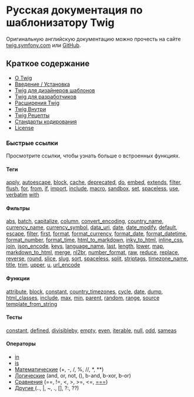 # Русская документация по шаблонизатору Twig

Оригинальную английскую документацию можно прочесть на сайте [twig.symfony.com](https://twig.symfony.com) или [GitHub](https://github.com/twigphp/Twig).

## Краткое содержание

* [О Twig](about.rst)
* [Введение / Установка](intro.rst)
* [Twig для дизайнеров шаблонов](templates.rst)
* [Twig для разработчиков](api.rst)
* [Расширения Twig](advanced.rst)
* [Twig Внутри](internals.rst)
* [Twig Рецепты](recipes.rst)
* [Стандарты кодирования](coding_standards.rst)
* [License](https://twig.symfony.com/license)
 
### Быстрые ссылки

Просмотрите ссылки, чтобы узнать больше о встроенных функциях.

#### Теги

[apply](tags/apply.rst),
[autoescape](tags/autoescape.rst),
[block](tags/block.rst),
[cache](tags/cache.rst),
[deprecated](tags/deprecated.rst),
[do](tags/do.rst),
[embed](tags/embed.rst),
[extends](tags/extends.rst),
[filter](tags/filter.rst),
[flush](tags/flush.rst),
[for](tags/for.rst),
[from](tags/from.rst),
[if](tags/if.rst),
[import](tags/import.rst),
[include](tags/include.rst),
[macro](tags/macro.rst),
[sandbox](tags/sandbox.rst),
[set](tags/set.rst),
[spaceless](tags/spaceless.rst),
[use](tags/use.rst),
[verbatim](tags/verbatim.rst)
[with](tags/with.rst)

#### Фильтры

[abs](filters/abs.rst),
[batch](filters/batch.rst),
[capitalize](filters/capitalize.rst),
[column](filters/column.rst),
[convert_encoding](filters/convert_encoding.rst),
[country_name](filters/country_name.rst),
[currency_name](filters/currency_name.rst),
[currency_symbol](filters/currency_symbol.rst),
[data_uri](filters/data_uri.rst),
[date](filters/date.rst),
[date_modify](filters/date_modify.rst),
[default](filters/default.rst),
[escape](filters/escape.rst),
[filter](filters/filter.rst),
[first](filters/first.rst),
[format](filters/format.rst),
[format_currency](filters/format_currency.rst),
[format_date](filters/format_date.rst),
[format_datetime](filters/format_datetime.rst),
[format_number](filters/format_number.rst),
[format_time](filters/format_time.rst),
[html_to_markdown](filters/html_to_markdown.rst),
[inky_to_html](filters/inky_to_html.rst),
[inline_css](filters/inline_css.rst),
[join](filters/join.rst),
[json_encode](filters/json_encode.rst),
[keys](filters/keys.rst),
[language_name](filters/language_name.rst),
[last](filters/last.rst),
[length](filters/length.rst),
[lower](filters/lower.rst),
[map](filters/map.rst),
[markdown_to_html](filters/markdown_to_html.rst),
[merge](filters/merge.rst),
[nl2br](filters/nl2br.rst),
[number_format](filters/number_format.rst),
[raw](filters/raw.rst),
[reduce](filters/reduce.rst),
[replace](filters/replace.rst),
[reverse](filters/reverse.rst),
[round](filters/round.rst),
[slice](filters/slice.rst),
[slug](filters/slug.rst),
[sort](filters/sort.rst),
[spaceless](filters/spaceless.rst),
[split](filters/split.rst),
[striptags](filters/striptags.rst),
[timezone_name](filters/timezone_name.rst),
[title](filters/title.rst),
[trim](filters/trim.rst),
[upper](filters/upper.rst),
[u](filters/u.rst),
[url_encode](filters/url_encode.rst)

#### Функции

[attribute](functions/attribute.rst),
[block](functions/block.rst),
[constant](functions/constant.rst),
[country_timezones](functions/country_timezones.rst),
[cycle](functions/cycle.rst),
[date](functions/date.rst),
[dump](functions/dump.rst),
[html_classes](functions/html_classes.rst),
[include](functions/include.rst),
[max](functions/max.rst),
[min](functions/min.rst),
[parent](functions/parent.rst),
[random](functions/random.rst),
[range](functions/range.rst),
[source](functions/source.rst)
[template_from_string](functions/template_from_string.rst)

#### Тесты

[constant](tests/constant.rst),
[defined](tests/defined.rst),
[divisibleby](tests/divisibleby.rst),
[empty](tests/empty.rst),
[even](tests/even.rst),
[iterable](tests/iterable.rst),
[null](tests/null.rst),
[odd](tests/odd.rst),
[sameas](tests/sameas.rst)

#### Операторы

* [in](templates.rst#containment-operator)
* [is](templates.rst#test-operator)
* [Математические](templates.rst#math) (+, -, /, %, //, *, **)
* [Логические](templates.rst#math) (and, or, not, (), b-and, b-xor, b-or)
* [Сравнения](templates.rst#comparisons) (==, !=, \<, \>, \>=, \<=, [===](tests/sameas.rst))
* [Другие ](templates.rst#other-operators) (.., \|, ~, ., [], ?:, ??)